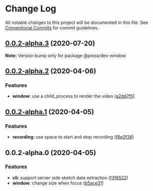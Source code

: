 # Change Log

All notable changes to this project will be documented in this file.
See [Conventional Commits](https://conventionalcommits.org) for commit guidelines.

## [0.0.2-alpha.3](https://github.com/albizures/pieza/compare/@pieza/dev-window@0.0.2-alpha.2...@pieza/dev-window@0.0.2-alpha.3) (2020-07-20)

**Note:** Version bump only for package @pieza/dev-window





## [0.0.2-alpha.2](https://github.com/albizures/pieza/compare/@pieza/dev-window@0.0.2-alpha.1...@pieza/dev-window@0.0.2-alpha.2) (2020-04-06)


### Features

* **window:** use a child_process to render the video ([a2dd7f5](https://github.com/albizures/pieza/commit/a2dd7f55097feab06cc587eec61cd1b6799a3526))





## [0.0.2-alpha.1](https://github.com/albizures/pieza/compare/@pieza/dev-window@0.0.2-alpha.0...@pieza/dev-window@0.0.2-alpha.1) (2020-04-05)


### Features

* **recording:** use space to start and stop recording ([f8e2f36](https://github.com/albizures/pieza/commit/f8e2f364dbacaafa5cf4fe4aef6d1f545cf4a631))





## 0.0.2-alpha.0 (2020-04-05)


### Features

* **cli:** support server side sketch data extraction ([f3f8522](https://github.com/albizures/pieza/commit/f3f852294a28b55bd40482ef790c79e2171f7e39))
* **window:** change size when focus ([b5ace31](https://github.com/albizures/pieza/commit/b5ace31229f01b0859486921abdda952307394fc))
